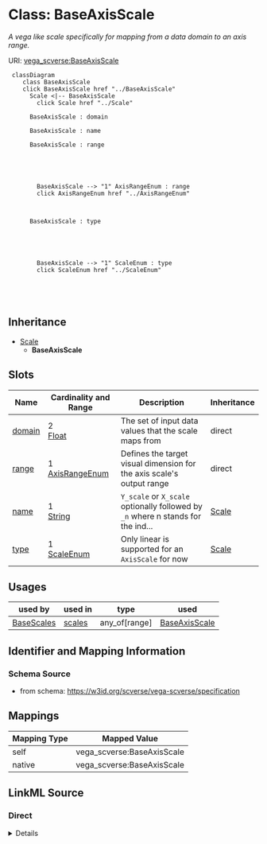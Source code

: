 

# Class: BaseAxisScale 


_A vega like scale specifically for mapping from a data domain to an axis range._





URI: [vega_scverse:BaseAxisScale](https://w3id.org/scverse/vega-scverse/BaseAxisScale)






```mermaid
 classDiagram
    class BaseAxisScale
    click BaseAxisScale href "../BaseAxisScale"
      Scale <|-- BaseAxisScale
        click Scale href "../Scale"
      
      BaseAxisScale : domain
        
      BaseAxisScale : name
        
      BaseAxisScale : range
        
          
    
        
        
        BaseAxisScale --> "1" AxisRangeEnum : range
        click AxisRangeEnum href "../AxisRangeEnum"
    

        
      BaseAxisScale : type
        
          
    
        
        
        BaseAxisScale --> "1" ScaleEnum : type
        click ScaleEnum href "../ScaleEnum"
    

        
      
```





## Inheritance
* [Scale](Scale.md)
    * **BaseAxisScale**



## Slots

| Name | Cardinality and Range | Description | Inheritance |
| ---  | --- | --- | --- |
| [domain](domain.md) | 2 <br/> [Float](Float.md) | The set of input data values that the scale maps from | direct |
| [range](range.md) | 1 <br/> [AxisRangeEnum](AxisRangeEnum.md) | Defines the target visual dimension for the axis scale's output range | direct |
| [name](name.md) | 1 <br/> [String](String.md) | `Y_scale` or `X_scale` optionally followed by `_n` where n stands for the ind... | [Scale](Scale.md) |
| [type](type.md) | 1 <br/> [ScaleEnum](ScaleEnum.md) | Only linear is supported for an `AxisScale` for now | [Scale](Scale.md) |





## Usages

| used by | used in | type | used |
| ---  | --- | --- | --- |
| [BaseScales](BaseScales.md) | [scales](scales.md) | any_of[range] | [BaseAxisScale](BaseAxisScale.md) |






## Identifier and Mapping Information







### Schema Source


* from schema: https://w3id.org/scverse/vega-scverse/specification




## Mappings

| Mapping Type | Mapped Value |
| ---  | ---  |
| self | vega_scverse:BaseAxisScale |
| native | vega_scverse:BaseAxisScale |







## LinkML Source

<!-- TODO: investigate https://stackoverflow.com/questions/37606292/how-to-create-tabbed-code-blocks-in-mkdocs-or-sphinx -->

### Direct

<details>
```yaml
name: BaseAxisScale
description: A vega like scale specifically for mapping from a data domain to an axis
  range.
from_schema: https://w3id.org/scverse/vega-scverse/specification
is_a: Scale
slot_usage:
  name:
    name: name
    description: '`Y_scale` or `X_scale` optionally followed by `_n` where n stands
      for the index of the subplot.'
    pattern: ^[XY]_scale(_\d+)?$
  type:
    name: type
    description: Only linear is supported for an `AxisScale` for now.
    ifabsent: string(linear)
    equals_string: linear
attributes:
  domain:
    name: domain
    description: 'The set of input data values that the scale maps from. In the case
      of a linear scale,

      this should be a two-element list representing the minimum and maximum numeric
      values

      to be transformed. For example, [512.0, 0.0] maps the data range from 512 (top)
      to 0 (bottom),

      which is typical for Y-axis scales in image coordinate systems where the origin
      is at the top-left.'
    from_schema: https://w3id.org/scverse/vega-scverse/scales
    rank: 1000
    domain_of:
    - BaseAxisScale
    - LinearColorScale
    - BaseCategoricalColorScale
    - Axis
    range: float
    required: true
    multivalued: true
    exact_cardinality: 2
  range:
    name: range
    description: "Defines the target visual dimension for the axis scale's output\
      \ range. Must be either 'width' for an X-axis \nscale or 'height' for a Y-axis\
      \ scale. These keywords refer to the pixel extent of the plotting area, not\
      \ the \nfull canvas. The plotting area is the region where data marks are rendered,\
      \ and its dimensions are typically \ndefined by the top-level 'width' and 'height'\
      \ properties of a Vega specification. For example, setting \n\"range\": \"height\"\
      \ in a Y-axis scale maps the scale's domain to pixel positions from top to bottom\
      \ within the \nplot area. This is commonly used to align data values with positional\
      \ axes in coordinate-based visualizations."
    from_schema: https://w3id.org/scverse/vega-scverse/scales
    rank: 1000
    domain_of:
    - BaseAxisScale
    - LinearColorScale
    - BaseCategoricalColorScale
    range: AxisRangeEnum
    required: true

```
</details>

### Induced

<details>
```yaml
name: BaseAxisScale
description: A vega like scale specifically for mapping from a data domain to an axis
  range.
from_schema: https://w3id.org/scverse/vega-scverse/specification
is_a: Scale
slot_usage:
  name:
    name: name
    description: '`Y_scale` or `X_scale` optionally followed by `_n` where n stands
      for the index of the subplot.'
    pattern: ^[XY]_scale(_\d+)?$
  type:
    name: type
    description: Only linear is supported for an `AxisScale` for now.
    ifabsent: string(linear)
    equals_string: linear
attributes:
  domain:
    name: domain
    description: 'The set of input data values that the scale maps from. In the case
      of a linear scale,

      this should be a two-element list representing the minimum and maximum numeric
      values

      to be transformed. For example, [512.0, 0.0] maps the data range from 512 (top)
      to 0 (bottom),

      which is typical for Y-axis scales in image coordinate systems where the origin
      is at the top-left.'
    from_schema: https://w3id.org/scverse/vega-scverse/scales
    rank: 1000
    alias: domain
    owner: BaseAxisScale
    domain_of:
    - BaseAxisScale
    - LinearColorScale
    - BaseCategoricalColorScale
    - Axis
    range: float
    required: true
    multivalued: true
    exact_cardinality: 2
  range:
    name: range
    description: "Defines the target visual dimension for the axis scale's output\
      \ range. Must be either 'width' for an X-axis \nscale or 'height' for a Y-axis\
      \ scale. These keywords refer to the pixel extent of the plotting area, not\
      \ the \nfull canvas. The plotting area is the region where data marks are rendered,\
      \ and its dimensions are typically \ndefined by the top-level 'width' and 'height'\
      \ properties of a Vega specification. For example, setting \n\"range\": \"height\"\
      \ in a Y-axis scale maps the scale's domain to pixel positions from top to bottom\
      \ within the \nplot area. This is commonly used to align data values with positional\
      \ axes in coordinate-based visualizations."
    from_schema: https://w3id.org/scverse/vega-scverse/scales
    rank: 1000
    alias: range
    owner: BaseAxisScale
    domain_of:
    - BaseAxisScale
    - LinearColorScale
    - BaseCategoricalColorScale
    range: AxisRangeEnum
    required: true
  name:
    name: name
    description: '`Y_scale` or `X_scale` optionally followed by `_n` where n stands
      for the index of the subplot.'
    from_schema: https://w3id.org/scverse/vega-scverse/scales
    identifier: true
    alias: name
    owner: BaseAxisScale
    domain_of:
    - DataObject
    - Scale
    range: string
    required: true
    pattern: ^[XY]_scale(_\d+)?$
  type:
    name: type
    description: Only linear is supported for an `AxisScale` for now.
    from_schema: https://w3id.org/scverse/vega-scverse/scales
    ifabsent: string(linear)
    alias: type
    owner: BaseAxisScale
    domain_of:
    - Transform
    - Format
    - Scale
    - Legend
    - Mark
    - TextMark
    - GroupMark
    range: ScaleEnum
    required: true
    equals_string: linear

```
</details>